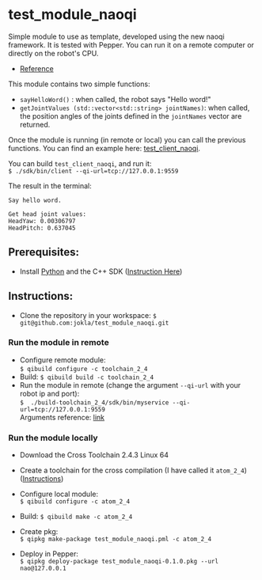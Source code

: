 # test_module_naoqi
Simple module to use as template, developed using the new naoqi framework. It is tested with Pepper.
You can run it on a remote computer or directly on the robot's CPU.  
- [Reference](http://doc.aldebaran.com/2-4/dev/tutos/create_a_new_service.html#dev-tuto-create-service)  

This module contains two simple functions:
* `sayHelloWord()` : when called, the robot says "Hello word!"
* `getJointValues (std::vector<std::string> jointNames)`: when called, the position angles of the joints defined in the `jointNames` vector are returned.

Once the module is running (in remote or local) you can call the previous functions. You can find an example here: [test_client_naoqi](https://github.com/jokla/test_client_naoqi).  

You can build `test_client_naoqi`, and run it:  
`$ ./sdk/bin/client --qi-url=tcp://127.0.0.1:9559`

The result in the terminal:

```
Say hello word. 

Get head joint values: 
HeadYaw: 0.00306797
HeadPitch: 0.637045
```



## Prerequisites:
* Install [Python](http://doc.aldebaran.com/2-4/dev/python/install_guide.html) and the C++ SDK ([Instruction Here](http://jokla.me/robotics/install-sdk-c-naoqi/)) 



## Instructions:  
* Clone the repository in your workspace:
`$ git@github.com:jokla/test_module_naoqi.git `

### Run the module in remote

* Configure remote module:  
`$ qibuild configure -c toolchain_2_4`  
* Build:
`$ qibuild build -c toolchain_2_4`
* Run the module in remote (change the argument `--qi-url`  with your robot ip and port):  
`$  ./build-toolchain_2_4/sdk/bin/myservice --qi-url=tcp://127.0.0.1:9559`    
 Arguments reference: [link](http://doc.aldebaran.com/2-4/dev/libqi/guide/qi-app-arguments.html)

### Run the module locally 
* Download the Cross Toolchain 2.4.3 Linux 64
* Create a toolchain for the cross compilation (I have called it `atom_2_4`) ([Instructions](http://doc.aldebaran.com/2-4/dev/cpp/install_guide.html#e-compile-and-run-an-example))   

* Configure local module:  
`$ qibuild configure -c atom_2_4`  
* Build:
`$ qibuild make -c atom_2_4`
* Create pkg:  
`$ qipkg make-package test_module_naoqi.pml -c atom_2_4`
* Deploy in Pepper:  
`$ qipkg deploy-package test_module_naoqi-0.1.0.pkg --url nao@127.0.0.1`
